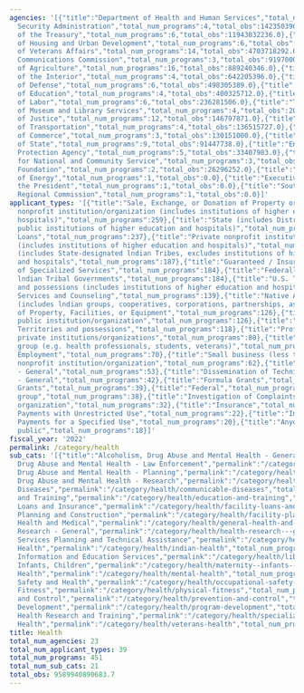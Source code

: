 ```yaml
---
agencies: '[{"title":"Department of Health and Human Services","total_num_programs":335,"total_obs":1916534003960.0},{"title":"Social
  Security Administration","total_num_programs":4,"total_obs":142350390954.0},{"title":"Department
  of the Treasury","total_num_programs":6,"total_obs":11943032236.0},{"title":"Department
  of Housing and Urban Development","total_num_programs":6,"total_obs":5192967779.0},{"title":"Department
  of Veterans Affairs","total_num_programs":14,"total_obs":4703718292.0},{"title":"Federal
  Communications Commission","total_num_programs":3,"total_obs":919700000.0},{"title":"Department
  of Agriculture","total_num_programs":16,"total_obs":889240346.0},{"title":"Department
  of the Interior","total_num_programs":4,"total_obs":642205396.0},{"title":"Department
  of Defense","total_num_programs":6,"total_obs":498305389.0},{"title":"Department
  of Education","total_num_programs":4,"total_obs":400325712.0},{"title":"Department
  of Labor","total_num_programs":6,"total_obs":236281506.0},{"title":"The Institute
  of Museum and Library Services","total_num_programs":4,"total_obs":205585000.0},{"title":"Department
  of Justice","total_num_programs":12,"total_obs":146797871.0},{"title":"Department
  of Transportation","total_num_programs":4,"total_obs":136515727.0},{"title":"Department
  of Commerce","total_num_programs":3,"total_obs":130151000.0},{"title":"Department
  of State","total_num_programs":9,"total_obs":91447738.0},{"title":"Environmental
  Protection Agency","total_num_programs":5,"total_obs":33407983.0},{"title":"Corporation
  for National and Community Service","total_num_programs":3,"total_obs":27076285.0},{"title":"Inter-American
  Foundation","total_num_programs":2,"total_obs":26296252.0},{"title":"Denali Commission","total_num_programs":2,"total_obs":20.0},{"title":"Department
  of Energy","total_num_programs":1,"total_obs":0.0},{"title":"Executive Office of
  the President","total_num_programs":1,"total_obs":0.0},{"title":"Southeast Crescent
  Regional Commission","total_num_programs":1,"total_obs":0.0}]'
applicant_types: '[{"title":"Sale, Exchange, or Donation of Property or Goods","total_num_programs":259},{"title":"Public
  nonprofit institution/organization (includes institutions of higher education and
  hospitals)","total_num_programs":259},{"title":"State (includes District of Columbia,
  public institutions of higher education and hospitals)","total_num_programs":237},{"title":"Direct
  Loans","total_num_programs":237},{"title":"Private nonprofit institution/organization
  (includes institutions of higher education and hospitals)","total_num_programs":230},{"title":"Local
  (includes State-designated lndian Tribes, excludes institutions of higher education
  and hospitals","total_num_programs":187},{"title":"Guaranteed / Insured Loans","total_num_programs":187},{"title":"Provision
  of Specialized Services","total_num_programs":184},{"title":"Federally Recognized
  lndian Tribal Governments","total_num_programs":184},{"title":"U.S. Territories
  and possessions (includes institutions of higher education and hospitals)","total_num_programs":139},{"title":"Advisory
  Services and Counseling","total_num_programs":139},{"title":"Native American Organizations
  (includes lndian groups, cooperatives, corporations, partnerships, associations)","total_num_programs":130},{"title":"Use
  of Property, Facilities, or Equipment","total_num_programs":126},{"title":"Other
  public institution/organization","total_num_programs":126},{"title":"State","total_num_programs":124},{"title":"U.S.
  Territories and possessions","total_num_programs":118},{"title":"Profit organization","total_num_programs":83},{"title":"Other
  private institutions/organizations","total_num_programs":80},{"title":"Specialized
  group (e.g. health professionals, students, veterans)","total_num_programs":70},{"title":"Federal
  Employment","total_num_programs":70},{"title":"Small business (less than 500 employees)","total_num_programs":62},{"title":"Quasi-public
  nonprofit institution/organization","total_num_programs":62},{"title":"Non-Government
  - General","total_num_programs":53},{"title":"Dissemination of Technical Information","total_num_programs":53},{"title":"Government
  - General","total_num_programs":42},{"title":"Formula Grants","total_num_programs":42},{"title":"Training","total_num_programs":40},{"title":"Individual/Family","total_num_programs":40},{"title":"Project
  Grants","total_num_programs":39},{"title":"Federal","total_num_programs":39},{"title":"Minority
  group","total_num_programs":38},{"title":"Investigation of Complaints","total_num_programs":38},{"title":"Sponsored
  organization","total_num_programs":32},{"title":"Insurance","total_num_programs":32},{"title":"Intrastate","total_num_programs":22},{"title":"Direct
  Payments with Unrestricted Use","total_num_programs":22},{"title":"Interstate","total_num_programs":20},{"title":"Direct
  Payments for a Specified Use","total_num_programs":20},{"title":"Anyone/general
  public","total_num_programs":18}]'
fiscal_year: '2022'
permalink: /category/health
sub_cats: '[{"title":"Alcoholism, Drug Abuse and Mental Health - General","permalink":"/category/health/alcoholism--drug-abuse-and-mental-health---general","total_num_programs":40,"total_obs":4793286030.0},{"title":"Alcoholism,
  Drug Abuse and Mental Health - Law Enforcement","permalink":"/category/health/alcoholism--drug-abuse-and-mental-health---law-enforcement","total_num_programs":27,"total_obs":757368606.59},{"title":"Alcoholism,
  Drug Abuse and Mental Health - Planning","permalink":"/category/health/alcoholism--drug-abuse-and-mental-health---planning","total_num_programs":28,"total_obs":4449013956.0},{"title":"Alcoholism,
  Drug Abuse and Mental Health - Research","permalink":"/category/health/alcoholism--drug-abuse-and-mental-health---research","total_num_programs":27,"total_obs":5596722030.59},{"title":"Communicable
  Diseases","permalink":"/category/health/communicable-diseases","total_num_programs":69,"total_obs":10287510730.79},{"title":"Education
  and Training","permalink":"/category/health/education-and-training","total_num_programs":131,"total_obs":153020235474.03},{"title":"Facility
  Loans and Insurance","permalink":"/category/health/facility-loans-and-insurance","total_num_programs":22,"total_obs":22989125784.0},{"title":"Facility
  Planning and Construction","permalink":"/category/health/facility-planning-and-construction","total_num_programs":35,"total_obs":14073407441.0},{"title":"General
  Health and Medical","permalink":"/category/health/general-health-and-medical","total_num_programs":134,"total_obs":1840960164559.89},{"title":"Health
  Research - General","permalink":"/category/health/health-research---general","total_num_programs":77,"total_obs":14514464115.89},{"title":"Health
  Services Planning and Technical Assistance","permalink":"/category/health/health-services-planning-and-technical-assistance","total_num_programs":116,"total_obs":21155368944.89},{"title":"Indian
  Health","permalink":"/category/health/indian-health","total_num_programs":61,"total_obs":8199657225.0},{"title":"Libraries,
  Information and Education Services","permalink":"/category/health/libraries--information-and-education-services","total_num_programs":37,"total_obs":12450056420.0},{"title":"Maternity,
  Infants, Children","permalink":"/category/health/maternity--infants--children","total_num_programs":55,"total_obs":37886942677.96},{"title":"Mental
  Health","permalink":"/category/health/mental-health","total_num_programs":60,"total_obs":9232543610.89},{"title":"Occupational
  Safety and Health","permalink":"/category/health/occupational-safety-and-health","total_num_programs":39,"total_obs":1144159302.0},{"title":"Physical
  Fitness","permalink":"/category/health/physical-fitness","total_num_programs":30,"total_obs":1317547461.91},{"title":"Prevention
  and Control","permalink":"/category/health/prevention-and-control","total_num_programs":139,"total_obs":35480745362.78},{"title":"Program
  Development","permalink":"/category/health/program-development","total_num_programs":88,"total_obs":8637696113.0},{"title":"Specialized
  Health Research and Training","permalink":"/category/health/specialized-health-research-and-training","total_num_programs":76,"total_obs":25174476575.89},{"title":"Veterans
  Health","permalink":"/category/health/veterans-health","total_num_programs":38,"total_obs":4412167395.0}]'
title: Health
total_num_agencies: 23
total_num_applicant_types: 39
total_num_programs: 451
total_num_sub_cats: 21
total_obs: 9589940890683.7
---
```

